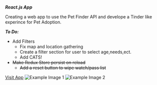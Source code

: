 ***React.js App***

Creating a web app to use the Pet Finder API and develope a Tinder like experince for Pet Adoption.

***To Do:***
- Add Filters
  - Fix map and location gathering
  - Create a filter section for user to select age,needs,ect.
  - Add CATS!
- ~~Make Redux Store persist on reload~~
  - ~~Add a reset button to wipe watch/pass list~~


[Visit App](https://johnsonlu.dev/PawsUp/)
![Example Image 1](https://github.com/JohnsonLu3/PawsUp/blob/master/example_images/animatedPawsup.gif?raw=true)
![Example Image 2](https://github.com/JohnsonLu3/PawsUp/blob/master/example_images/2020-03-10%2014-36-14.gif?raw=true)
